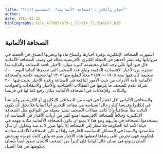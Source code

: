```yaml
---
title: "*أخبار وأفكار : الصحافة الألمانية*. المقتبس 7(1)"
author: 
date: 1911-12-22
bibliography: oclc_4770057679-i_72-div_71.d1e6677.bib
---
```




##  الصحافة الألمانية 


 اشتهرت الصحافة الإنكليزية بوفرة أخبارها واتساع مادتها وتحريها الصدق في الجملة في مرواياتها وقد نشر أحدهم في المجلة الكبرى الأفرنسية مقالة في وصف الصحافة الألمانية قال فيها أنها عَلَى وجه العام محتشمة كثيرة موارد الأخبار نافعة للصناعة والمالية بما تنشره من الأخبار الاقتصادية الدقيقة ويبلغ عدد الصحف التي تصدرها ألمانيا اليوم  ٤٠٠٠  صحيفة كان فيها سنة  ١٩٠٥  —  ٢١٥٩  محلاً للطبع منها  ١٣٠٧  لها صحيفة خاصة والصحافة الألمانية تامة الأدوات من حيث الأمور النافعة في الصناعة وافرة الأخبار بحيث فيها  ٢٠٠  شركة تقدم للصحف ما يلزمها من المقالات الافتتاحية والأخبار والانتقادات والحوادث والنكات. وللإعلانات في الصحافة الألمانية مكان رفيع كما لها في فرنسا. 

 والصحافي الألماني أقل اعتباراً في قومه من الصحافي الإنكليزي أو الإفرنسي وكم نشأ في إنكلترا وفرنسا كبار رجال السياسة من مقاعد التحرير أما ألمانيا فلا تجوَّز أن يكون النائب مثلاً صحافياً وإذا كانت مقالات الصحف تنشر مغفلة من التواقيع مثل الصحافة الإنكليزية وخلافاً للصحافة الإفرنسية امتنع كثير من أرباب الأقدار في السياسة أن يستخدموا الصحافة في مآربهم ومع هذا لا يمنع أن يكون للصحافة الألمانية مكانة مهمة في حياة الأمة أما الحكومة فلا تنظر إلى الصحافة إلا بأنها ضرر لا بد منه وتحاول أن تنال معاضدتها ولاسيما في المسائل السياسية الخارجية وإذا لم تكن الصحافة الألمانية معادية للحكومة فهي تحرص عَلَى رضاها لتعطيها هذه الأخبار بسرعة ولئن كانت جريدة نوردتش ألمان زيتونغ هي لسان حال ألمانيا فإن كثيراً من الصحف الألمان تنطق أيضاً بلسان حكومتها من هذا القبيل. 
